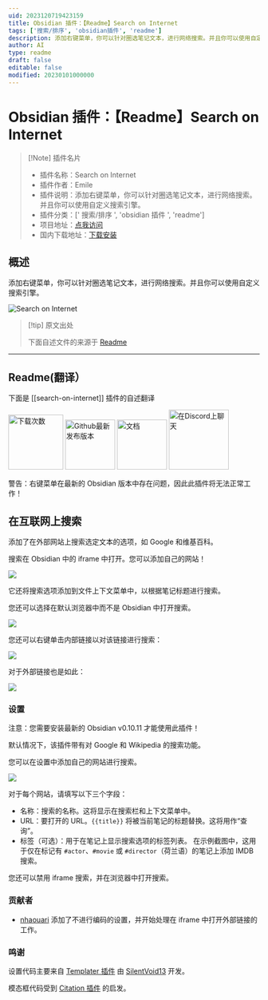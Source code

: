 ```yaml
---
uid: 2023120719423159
title: Obsidian 插件：【Readme】Search on Internet
tags: ['搜索/排序', 'obsidian插件', 'readme']
description: 添加右键菜单，你可以针对圈选笔记文本，进行网络搜索。并且你可以使用自定义搜索引擎。
author: AI
type: readme
draft: false
editable: false
modified: 20230101000000
---
```


# Obsidian 插件：【Readme】Search on Internet

> [!Note] 插件名片
> - 插件名称：Search on Internet
> - 插件作者：Emile
> - 插件说明：添加右键菜单，你可以针对圈选笔记文本，进行网络搜索。并且你可以使用自定义搜索引擎。
> - 插件分类：[' 搜索/排序 ', 'obsidian 插件 ', 'readme']
> - 项目地址：[点我访问](https://github.com/HEmile/obsidian-search-on-internet)
> - 国内下载地址：[下载安装](https://pkmer.cn/products/plugin/pluginMarket/?search-on-internet)

## 概述

添加右键菜单，你可以针对圈选笔记文本，进行网络搜索。并且你可以使用自定义搜索引擎。

![Search on Internet](https://cdn.pkmer.cn/covers/search-on-internet.png!pkmer)

> [!tip] 原文出处
>
>下面自述文件的来源于 [Readme](https://ghproxy.net/https://raw.githubusercontent.com/HEmile/obsidian-search-on-internet/master/README.md)
>

---

## Readme(翻译）

下面是 [[search-on-internet]] 插件的自述翻译

<p align="left">
    <a href="https://github.com/HEmile/obsidian-search-on-internet/releases">
        <img src="https://img.shields.io/github/downloads/HEmile/obsidian-search-on-internet/total.svg"
            alt="下载次数" width="110"></a>
    <a href="https://github.com/HEmile/obsidian-search-on-internet/releases">
        <img src="https://img.shields.io/github/v/release/HEmile/obsidian-search-on-internet"
            alt="Github最新发布版本" width="100"></a>
   <a href="https://publish.obsidian.md/semantic-obsidian/Search+on+Internet+Plugin">
        <img src="https://img.shields.io/badge/docs-Obsidian-blue"
            alt="文档" width="100"></a>
    <a href="https://discord.gg/sAmSGpaPgM">
        <img src="https://img.shields.io/discord/794500624163143720?logo=discord"
            alt="在Discord上聊天" width="120"></a>
</p>

警告：右键菜单在最新的 Obsidian 版本中存在问题，因此此插件将无法正常工作！

## 在互联网上搜索

添加了在外部网站上搜索选定文本的选项，如 Google 和维基百科。

搜索在 Obsidian 中的 iframe 中打开。您可以添加自己的网站！

![](https://cdn.pkmer.cn/covers/search-on-internet_1_0.gif!pkmer)

它还将搜索选项添加到文件上下文菜单中，以根据笔记标题进行搜索。

您还可以选择在默认浏览器中而不是 Obsidian 中打开搜索。

![](https://cdn.pkmer.cn/covers/search-on-internet_1_1.gif!pkmer)

您还可以右键单击内部链接以对该链接进行搜索：

![](https://cdn.pkmer.cn/covers/search-on-internet_1_2.png!pkmer)

对于外部链接也是如此：

![](https://raw.githubusercontent.com/HEmile/obsidian-search-on-internet/master/resources/external_link.png)

### 设置

注意：您需要安装最新的 Obsidian v0.10.11 才能使用此插件！

默认情况下，该插件带有对 Google 和 Wikipedia 的搜索功能。

您可以在设置中添加自己的网站进行搜索。

![](https://cdn.pkmer.cn/covers/search-on-internet_1_4.png!pkmer)

对于每个网站，请填写以下三个字段：

- 名称：搜索的名称。这将显示在搜索栏和上下文菜单中。
- URL：要打开的 URL。`{{title}}` 将被当前笔记的标题替换。这将用作“查询”。
- 标签（可选）：用于在笔记上显示搜索选项的标签列表。
  在示例截图中，这用于仅在标记有 `#actor`、`#movie` 或 `#director`（荷兰语）的笔记上添加 IMDB 搜索。

您还可以禁用 iframe 搜索，并在浏览器中打开搜索。

### 贡献者

- [nhaouari](https://github.com/nhaouari) 添加了不进行编码的设置，并开始处理在 iframe 中打开外部链接的工作。

### 鸣谢

设置代码主要来自 [Templater 插件](https://github.com/SilentVoid13/Templater) 由 [SilentVoid13](https://github.com/SilentVoid13) 开发。

模态框代码受到 [Citation 插件](https://github.com/hans/obsidian-citation-plugin/blob/master/src/modals.ts) 的启发。
